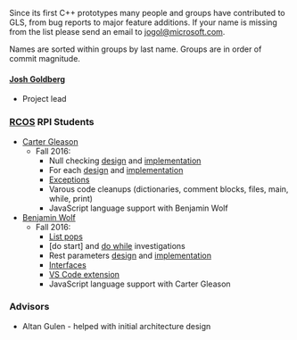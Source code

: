 Since its first C++ prototypes many people and groups have contributed to GLS, from bug reports to major feature additions.
If your name is missing from the list please send an email to jogol@microsoft.com.

Names are sorted within groups by last name.
Groups are in order of commit magnitude.


#### [Josh Goldberg](http://github.com/JoshuaKGoldberg)
* Project lead


### [RCOS](https://rcos.io/projects/JoshuaKGoldberg/FullScreenPokemon/profile) RPI Students

* [Carter Gleason](https://github.com/GleasonC4)
    * Fall 2016:
        * Null checking [design](https://github.com/HighSchoolHacking/GLS/pull/126]) and [implementation](https://github.com/HighSchoolHacking/GLS/pull/135)
        * For each [design](https://github.com/HighSchoolHacking/GLS/pull/138) and [implementation](https://github.com/HighSchoolHacking/GLS/pull/143)
        * [Exceptions](https://github.com/HighSchoolHacking/GLS/pulls?utf8=%E2%9C%93&q=is%3Apr%20exceptions)
        * Varous code cleanups (dictionaries, comment blocks, files, main, while, print)
        * JavaScript language support with Benjamin Wolf
* [Benjamin Wolf](https://github.com/Ben-Wolf)
    * Fall 2016:
        * [List pops](https://github.com/HighSchoolHacking/GLS/pull/131)
        * [do start] and [do while](https://github.com/HighSchoolHacking/GLS/pull/139) investigations
        * Rest parameters [design](https://github.com/HighSchoolHacking/GLS/pull/146) and [implementation](https://github.com/HighSchoolHacking/GLS/pull/147)
        * [Interfaces](https://github.com/HighSchoolHacking/GLS/pulls?utf8=%E2%9C%93&q=is%3Apr%20interfaces%20author%3Aben-wolf)
        * [VS Code extension](https://github.com/HighSchoolHacking/VSCode-GLS-Colorizer)
        * JavaScript language support with Carter Gleason
        
        
### Advisors

* Altan Gulen - helped with initial architecture design
